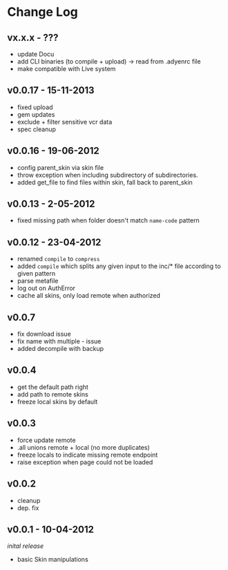 # Change Log

## vx.x.x - ???
  * update Docu
  * add CLI binaries (to compile + upload) -> read from .adyenrc file
  * make compatible with Live system

## v0.0.17 - 15-11-2013
  * fixed upload
  * gem updates
  * exclude + filter sensitive vcr data
  * spec cleanup

## v0.0.16 - 19-06-2012
  * config parent_skin via skin file
  * throw exception when including subdirectory of subdirectories.
  * added get_file to find files within skin, fall back to parent_skin

## v0.0.13 - 2-05-2012
  * fixed missing path when folder doesn't match `name-code` pattern

## v0.0.12 - 23-04-2012
  * renamed `compile` to `compress`
  * added `compile` which splits any given input to the inc/* file according to given pattern
  * parse metafile
  * log out on AuthError
  * cache all skins, only load remote when authorized

## v0.0.7
  * fix download issue
  * fix name with multiple - issue
  * added decompile with backup

## v0.0.4
  * get the default path right
  * add path to remote skins
  * freeze local skins by default

## v0.0.3
  * force update remote
  * .all unions remote + local (no more duplicates)
  * freeze locals to indicate missing remote endpoint
  * raise exception when page could not be loaded

## v0.0.2
  * cleanup
  * dep. fix

## v0.0.1 - 10-04-2012
  _inital release_

  * basic Skin manipulations
